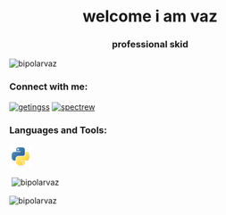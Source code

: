<h1 align="center">welcome i am vaz</h1>
<h3 align="center">professional skid</h3>

<p align="left"> <img src="https://komarev.com/ghpvc/?username=bipolarvaz&label=Profile%20views&color=0e75b6&style=flat" alt="bipolarvaz" /> </p>

<h3 align="left">Connect with me:</h3>
<p align="left">
<a href="https://instagram.com/getingss" target="blank"><img align="center" src="https://raw.githubusercontent.com/rahuldkjain/github-profile-readme-generator/master/src/images/icons/Social/instagram.svg" alt="getingss" height="30" width="40" /></a>
<a href="https://discord.gg/spectrew" target="blank"><img align="center" src="https://raw.githubusercontent.com/rahuldkjain/github-profile-readme-generator/master/src/images/icons/Social/discord.svg" alt="spectrew" height="30" width="40" /></a>
</p>

<h3 align="left">Languages and Tools:</h3>
<p align="left"> <a href="https://www.python.org" target="_blank" rel="noreferrer"> <img src="https://raw.githubusercontent.com/devicons/devicon/master/icons/python/python-original.svg" alt="python" width="40" height="40"/> </a> </p>

<p>&nbsp;<img align="center" src="https://github-readme-stats.vercel.app/api?username=bipolarvaz&show_icons=true&locale=en" alt="bipolarvaz" /></p>

<p><img align="center" src="https://github-readme-streak-stats.herokuapp.com/?user=bipolarvaz&" alt="bipolarvaz" /></p>
